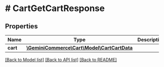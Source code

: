 # # CartGetCartResponse


## Properties 


Name | Type | Description | Notes
------------ | ------------- | ------------- | -------------
**cart**| [**\GeminiCommerce\Cart\Model\CartCartData**](CartCartData.md) |   | [optional]


[[Back to Model list]](../../README.md#models) [[Back to API list]](../../README.md#endpoints) [[Back to README]](../../README.md)

